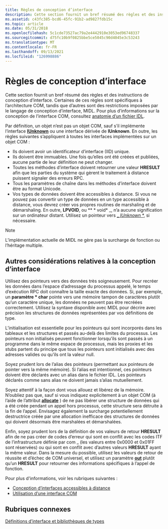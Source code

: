 ```yaml
---
title: Règles de conception d’interface
description: Cette section fournit un bref résumé des règles et des instructions de conception d’interface.
ms.assetid: c43fc385-bcd6-45fc-91b2-ad9827fdb15c
ms.topic: article
ms.date: 05/31/2018
ms.openlocfilehash: 5c1cde73527ac79a2e4442910e3053ed96748337
ms.sourcegitcommit: d75fc10b9f0825bbe5ce5045c90d4045e3c53243
ms.translationtype: MT
ms.contentlocale: fr-FR
ms.lasthandoff: 09/13/2021
ms.locfileid: "126998886"
---
```

# <a name="interface-design-rules"></a>Règles de conception d’interface

Cette section fournit un bref résumé des règles et des instructions de conception d’interface. Certaines de ces règles sont spécifiques à l’architecture COM, tandis que d’autres sont des restrictions imposées par le langage de conception d’interface, MIDL. Pour plus d’informations sur la conception de l’interface COM, consultez [anatomie d’un fichier IDL](anatomy-of-an-idl-file.md).

Par définition, un objet n’est pas un objet COM, sauf s’il implémente l’interface [**IUnknown**](/windows/desktop/api/Unknwn/nn-unknwn-iunknown) ou une interface dérivée de **IUnknown**. En outre, les règles suivantes s’appliquent à toutes les interfaces implémentées sur un objet COM :

-   Ils doivent avoir un identificateur d’interface (IID) unique.
-   Ils doivent être immuables. Une fois qu’elles ont été créées et publiées, aucune partie de leur définition ne peut changer.
-   Toutes les méthodes d’interface doivent retourner une valeur **HRESULT** afin que les parties du système qui gèrent le traitement à distance puissent signaler des erreurs RPC.
-   Tous les paramètres de chaîne dans les méthodes d’interface doivent être au format Unicode.
-   Vos types de données doivent être accessibles à distance. Si vous ne pouvez pas convertir un type de données en un type accessible à distance, vous devrez créer vos propres routines de marshaling et de démarshaling. En outre, **LPVOID**, ou ** \* void* _, n’a aucune signification sur un ordinateur distant. Utilisez un pointeur vers [_ *IUnknown* *](/windows/desktop/api/Unknwn/nn-unknwn-iunknown), si nécessaire.

> [!Note]  
> L’implémentation actuelle de MIDL ne gère pas la surcharge de fonction ou l’héritage multiple.

 

## <a name="other-interface-design-considerations"></a>Autres considérations relatives à la conception d’interface

Utilisez des pointeurs vers des données très soigneusement. Pour recréer les données dans l’espace d’adressage du processus appelé, le temps d’exécution RPC doit connaître la taille exacte des données. Si, par exemple, un **paramètre \* char** pointe vers une mémoire tampon de caractères plutôt qu’un caractère unique, les données ne peuvent pas être recréées correctement. Utilisez la syntaxe disponible avec MIDL pour décrire avec précision les structures de données représentées par vos définitions de type.

L’initialisation est essentielle pour les pointeurs qui sont incorporés dans les tableaux et les structures et passés au-delà des limites du processus. Les pointeurs non initialisés peuvent fonctionner lorsqu’ils sont passés à un programme dans le même espace de processus, mais les proxies et les stubs partent du principe que tous les pointeurs sont initialisés avec des adresses valides ou qu’ils ont la valeur null.

Soyez prudent lors de l’alias des pointeurs (permettant aux pointeurs de pointer vers la même mémoire). Si l’alias est intentionnel, ces pointeurs doivent être déclarés avec un alias dans le fichier IDL. Les pointeurs déclarés comme sans alias ne doivent jamais s’alias mutuellement.

Soyez attentif à la façon dont vous allouez et libérez de la mémoire. N’oubliez pas que, sauf si vous indiquez explicitement à un objet COM (à l’aide de l’attribut [**allocate**](/windows/desktop/Midl/allocate) ) de ne pas libérer une structure de données qui a été créée pendant un appel hors processus, cette structure sera détruite à la fin de l’appel. Envisagez également la surcharge potentiellement destructrice créée par une allocation inefficace des structures de données qui doivent désormais être marshalées et démarshalées.

Enfin, soyez prudent lors de la définition de vos valeurs de retour **HRESULT** afin de ne pas créer de codes d’erreur qui sont en conflit avec les codes ITF de l’infrastructure définie par com \_ (les valeurs entre 0x0000 et 0x01FF sont réservées) ou qui sont en conflit avec d’autres valeurs **HRESULT** ayant la même valeur. Dans la mesure du possible, utilisez les valeurs de retour de réussite et d’échec de COM universel, et utilisez un paramètre [**out**](/windows/desktop/Midl/out-idl) plutôt qu’un **HRESULT** pour retourner des informations spécifiques à l’appel de fonction.

Pour plus d'informations, voir les rubriques suivantes :

-   [Conception d’interfaces accessibles à distance](designing-remotable-interfaces.md)
-   [Utilisation d’une interface COM](using-a-com-interface.md)

## <a name="related-topics"></a>Rubriques connexes

<dl> <dt>

[Définitions d’interface et bibliothèques de types](/windows/desktop/Midl/interface-definitions-and-type-libraries)
</dt> </dl>

 

 